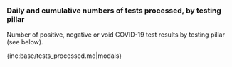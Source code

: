 ### Daily and cumulative numbers of tests processed, by testing pillar

Number of positive, negative or void COVID-19 test results by testing pillar (see below).

{inc:base/tests_processed.md|modals}

